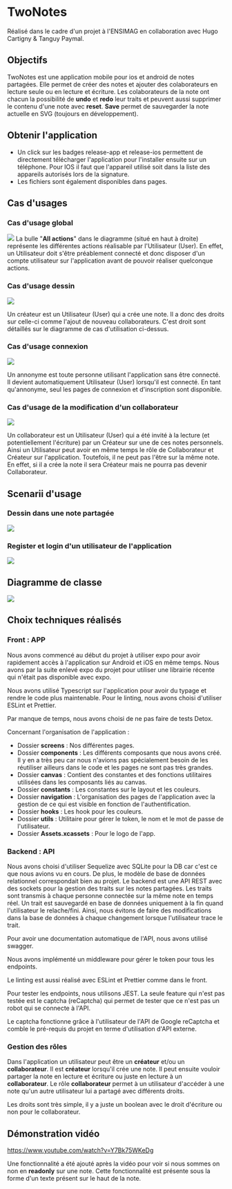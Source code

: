 # TwoNotes

Réalisé dans le cadre d'un projet à l'ENSIMAG en collaboration avec Hugo Cartigny & Tanguy Paymal.

## Objectifs

TwoNotes est une application mobile pour ios et android de notes partagées.
Elle permet de créer des notes et ajouter des colaborateurs en lecture seule ou en lecture et écriture.
Les colaborateurs de la note ont chacun la possibilité de **undo** et **redo** leur traits et peuvent aussi supprimer le contenu d'une note avec **reset**. **Save** permet de sauvegarder la note actuelle en SVG (toujours en développement).

## Obtenir l'application

- Un click sur les badges release-app et release-ios permettent de directement télécharger l'application pour l'installer ensuite sur un téléphone. Pour IOS il faut que l'appareil utilisé soit dans la liste des appareils autorisés lors de la signature.
- Les fichiers sont également disponibles dans pages.

## Cas d'usages

### Cas d'usage global

![](assets/use_case_global.jpg)
La bulle "**All actions**" dans le diagramme (situé en haut à droite) représente les différentes actions réalisable par l'Utilisateur (User).
En effet, un Utilisateur doit s'être préablement connecté et donc disposer d'un compte utilisateur sur l'application avant de pouvoir réaliser quelconque actions.

### Cas d'usage dessin

![](assets/use_case_drawing.jpg)

Un créateur est un Utilisateur (User) qui a crée une note. Il a donc des droits sur celle-ci comme l'ajout de nouveau collaborateurs.
C'est droit sont détaillés sur le diagramme de cas d'utilisation ci-dessus.

### Cas d'usage connexion

![](assets/use_case_connexion.jpg)

Un annonyme est toute personne utilisant l'application sans être connecté. Il devient automatiquement Utilisateur (User) lorsqu'il est connecté. En tant qu'annonyme, seul les pages de connexion et d'inscription sont disponible.

### Cas d'usage de la modification d'un collaborateur

![](assets/use_case_collab.jpg)

Un collaborateur est un Utilisateur (User) qui a été invité à la lecture (et potentiellement l'écriture) par un Créateur sur une de ces notes personnels.  
Ainsi un Utilisateur peut avoir en même temps le rôle de Collaborateur et Créateur sur l'application. Toutefois, il ne peut pas l'être sur la même note.
En effet, si il a crée la note il sera Créateur mais ne pourra pas devenir Collaborateur.

## Scenarii d'usage

### Dessin dans une note partagée

![](assets/scenarii_1.jpeg)

### Register et login d'un utilisateur de l'application

![](assets/scenarii_login.jpeg)

## Diagramme de classe

![](assets/diagramme_données.jpg)

## Choix techniques réalisés

### Front : APP

Nous avons commencé au début du projet à utiliser expo pour avoir rapidement accès à l'application sur Android et iOS en même temps. Nous avons par la suite enlevé expo du projet pour utiliser une librairie récente qui n'était pas disponible avec expo.

Nous avons utilisé Typescript sur l'application pour avoir du typage et rendre le code plus maintenable.
Pour le linting, nous avons choisi d'utiliser ESLint et Prettier.

Par manque de temps, nous avons choisi de ne pas faire de tests Detox.

Concernant l'organisation de l'application :

- Dossier **screens** : Nos différentes pages.
- Dossier **components** : Les différents composants que nous avons créé. Il y en a très peu car nous n'avions pas spécialement besoin de les réutiliser ailleurs dans le code et les pages ne sont pas très grandes.
- Dossier **canvas** : Contient des constantes et des fonctions utilitaires utilisées dans les composants liés au canvas.
- Dossier **constants** : Les constantes sur le layout et les couleurs.
- Dossier **navigation** : L'organisation des pages de l'application avec la gestion de ce qui est visible en fonction de l'authentification.
- Dossier **hooks** : Les hook pour les couleurs.
- Dossier **utils** : Utilitaire pour gérer le token, le nom et le mot de passe de l'utilisateur.
- Dossier **Assets.xcassets** : Pour le logo de l'app.

### Backend : API

Nous avons choisi d'utiliser Sequelize avec SQLite pour la DB car c'est ce que nous avions vu en cours. De plus, le modèle de base de données relationnel correspondait bien au projet. Le backend est une API REST avec des sockets pour la gestion des traits sur les notes partagées. Les traits sont transmis à chaque personne connectée sur la même note en temps réel. Un trait est sauvegardé en base de données uniquement à la fin quand l'utilisateur le relache/fini. Ainsi, nous évitons de faire des modifications dans la base de données à chaque changement lorsque l'utilisateur trace le trait.

Pour avoir une documentation automatique de l'API, nous avons utilisé swagger.

Nous avons implémenté un middleware pour gérer le token pour tous les endpoints.

Le linting est aussi réalisé avec ESLint et Prettier comme dans le front.

Pour tester les endpoints, nous utilisons JEST. La seule feature qui n'est pas testée est le captcha (reCaptcha) qui permet de tester que ce n'est pas un robot qui se connecte à l'API.

Le captcha fonctionne grâce à l'utilisateur de l'API de Google reCaptcha et comble le pré-requis du projet en terme d'utilisation d'API externe.

### Gestion des rôles

Dans l'application un utilisateur peut être un **créateur** et/ou un **collaborateur**.
Il est **créateur** lorsqu'il crée une note. Il peut ensuite vouloir partager la note en lecture et écriture ou juste en lecture à un **collaborateur**. Le rôle **collaborateur** permet à un utilisateur d'accéder à une note qu'un autre utilisateur lui a partagé avec différents droits.

Les droits sont très simple, il y a juste un boolean avec le droit d'écriture ou non pour le collaborateur.

## Démonstration vidéo

https://www.youtube.com/watch?v=Y7Bk75WKeDg

Une fonctionnalité a été ajouté après la vidéo pour voir si nous sommes on non en **readonly** sur une note. Cette fonctionnalité est présente sous la forme d'un texte présent sur le haut de la note.
